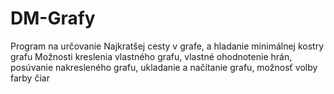 # DM-Grafy
Program na určovanie Najkratšej cesty v grafe, a hladanie minimálnej kostry grafu
Možnosti kreslenia vlastného grafu, vlastné ohodnotenie hrán, posúvanie nakresleného grafu,
ukladanie a načítanie grafu, možnosť volby farby čiar
